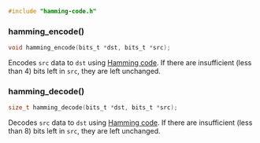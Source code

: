 ```c
#include "hamming-code.h"
```

### hamming_encode()

```c
void hamming_encode(bits_t *dst, bits_t *src);
```

Encodes `src` data to `dst` using
[Hamming code](https://en.wikipedia.org/wiki/Hamming(7,4)).
If there are insufficient (less than 4) bits left in `src`,
they are left unchanged.

### hamming_decode()

```c
size_t hamming_decode(bits_t *dst, bits_t *src);
```

Decodes `src` data to `dst` using
[Hamming code](https://en.wikipedia.org/wiki/Hamming(7,4)).
If there are insufficient (less than 8) bits left in `src`,
they are left unchanged.
